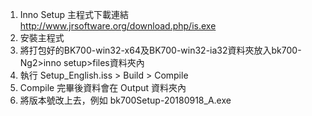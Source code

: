 1. Inno Setup 主程式下載連結 http://www.jrsoftware.org/download.php/is.exe
2. 安裝主程式
3. 將打包好的BK700-win32-x64及BK700-win32-ia32資料夾放入bk700-Ng2>inno setup>files資料夾內
4. 執行 Setup_English.iss > Build > Compile
5. Compile 完畢後資料會在 Output 資料夾內
6. 將版本號改上去，例如 bk700Setup-20180918_A.exe